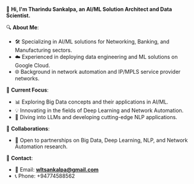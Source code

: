 👋 **Hi, I'm Tharindu Sankalpa, an AI/ML Solution Architect and Data Scientist.**

🔍 **About Me**:

- 🛠️ Specializing in AI/ML solutions for Networking, Banking, and Manufacturing sectors.
- ☁️ Experienced in deploying data engineering and ML solutions on Google Cloud.
- 🌐 Background in network automation and IP/MPLS service provider networks.

🌱 **Current Focus**:

- 📊 Exploring Big Data concepts and their applications in AI/ML.
- 💡 Innovating in the fields of Deep Learning and Network Automation.
- 🧠 Diving into LLMs and developing cutting-edge NLP applications.

🤝 **Collaborations**:

- 🔬 Open to partnerships on Big Data, Deep Learning, NLP, and Network Automation research.

🔗 **Contact**:

- 📧 Email: **[wltsankalpa@gmail.com](mailto:wltsankalpa@gmail.com)**
- 📞 Phone: +94774588562
